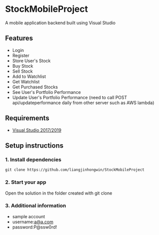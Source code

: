 # StockMobileProject

A mobile application backend built using Visual Studio

## Features


- Login 
- Register 
- Store User's Stock 
- Buy Stock 
- Sell Stock 
- Add to Watchlist 
- Get Watchlist 
- Get Purchased Stocks
- See User's Portfolio Performance
- Update User's Portfolio Performance (need to call POST api/updateperformance daily from other server such as AWS lambda)

## Requirements

- [Visual Studio 2017/2019](https://visualstudio.microsoft.com/vs/)

## Setup instructions

### 1. Install dependencies

```
git clone https://github.com/liangjinhongwin/StockMobileProject

```

### 2. Start your app

Open the solution in the folder created with git clone

### 3. Additional information
- sample account
- username:a@a.com
- password:P@ssw0rd!
